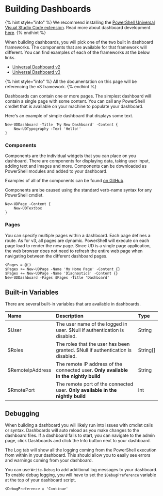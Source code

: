# Building Dashboards

{% hint style="info" %}
We recommend installing the [PowerShell Universal Visual Studio Code extension](https://marketplace.visualstudio.com/items?itemName=ironmansoftware.powershell-universal). Read more about dashboard development [here](development.md).
{% endhint %}

When building dashboards, you will pick one of the two built in dashboard frameworks. The components that are available for that framework will different. You can find examples of each of the frameworks at the below links.

* [Universal Dashboard v2](https://github.com/ironmansoftware/universal-dashboard/tree/master/src/v2/example)
* [Universal Dashboard v3](https://github.com/ironmansoftware/universal-dashboard/tree/master/src/v3/example)

{% hint style="info" %}
All the documentation on this page will be referencing the v3 framework.
{% endhint %}

Dashboards can contain one or more pages. The simplest dashboard will contain a single page with some content. You can call any PowerShell cmdlet that is available on your machine to populate your dashboard.

Here's an example of simple dashboard that displays some text.

```text
New-UDDashboard -Title 'My New Dashboard' -Content {
    New-UDTypography -Text 'Hello!'
}
```

### Components

Components are the individual widgets that you can place on you dashboard. There are components for displaying data, taking user input, adding text and images and more. Components can be downloaded as PowerShell modules and added to your dashboard.

Examples of all of the components can be found [on GitHub](https://github.com/ironmansoftware/universal-dashboard/tree/master/src/v3/example/pages).

Components are be caused using the standard verb-name syntax for any PowerShell cmdlet.

```text
New-UDPage -Content {
    New-UDTextbox
}
```

### Pages

You can specify multiple pages within a dashboard. Each page defines a route. As for v3, all pages are dynamic. PowerShell will execute on each page load to render the new page. Since UD is a single page application, the web browser does not need to refresh the entire web page when navigating between the different dashboard pages.

```text
$Pages = @()
$Pages += New-UDPage -Name 'My Home Page' -Content {}
$Pages += New-UDPage -Name 'Diagnostics' -Content {}
New-UDDashboard -Pages $Pages -Title 'Dashboard'
```

## Built-in Variables

There are several built-in variables that are available in dashboards.

| Name | Description | Type |
| :--- | :--- | :--- |
| $User | The user name of the logged in user. $Null if authentication is disabled. | String |
| $Roles | The roles that the user has been granted. $Null if authentication is disabled. | String\[\] |
| $RemoteIpAddress | The remote IP address of the connected user. **Only available in the nightly build** | String |
| $RmotePort | The remote port of the connected user. **Only available in the nightly build** | Int |

## Debugging

When building a dashboard you will likely run into issues with cmdlet calls or syntax. Dashboards will auto reload as you make changes to the dashboard files. If a dashboard fails to start, you can navigate to the admin page, click Dashboards and click the Info button next to your dashboard.

The Log tab will show all the logging coming from the PowerShell execution from within in your dashboard. This should allow you to easily see errors and warnings coming from your dashboard.

You can use `Write-Debug` to add additional log messages to your dashboard. To enable debug logging, you will have to set the `$DebugPreference` variable at the top of your dashboard script.

```text
$DebugPreference = 'Continue'
```

